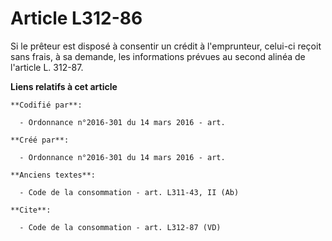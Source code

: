 # Article L312-86

Si le prêteur est disposé à consentir un crédit à l'emprunteur, celui-ci reçoit sans frais, à sa demande, les informations
prévues au second alinéa de l'article L. 312-87.

**Liens relatifs à cet article**

	**Codifié par**:

	  - Ordonnance n°2016-301 du 14 mars 2016 - art.

	**Créé par**:

	  - Ordonnance n°2016-301 du 14 mars 2016 - art.

	**Anciens textes**:

	  - Code de la consommation - art. L311-43, II (Ab)

	**Cite**:

	  - Code de la consommation - art. L312-87 (VD)
